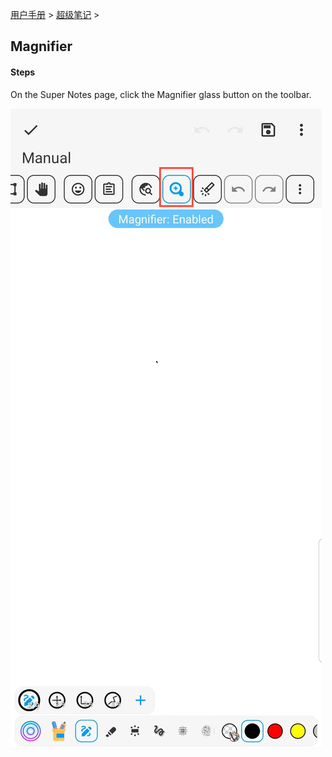 [用户手册](/dragonnest/drawnote/manual/zh) > [超级笔记](/dragonnest/drawnote/manual/zh/super_note) >

Magnifier
---
#### Steps

On the Super Notes page, click the Magnifier glass button on the toolbar.

![](imgs/magnifier.png)

